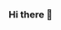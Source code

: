 ### Hi there 👋

<!--
**thewalkerz/thewalkerz** is a ✨ _special_ ✨ repository because its `README.md` (this file) appears on your GitHub profile.

Here are some ideas to get you started:

#### What I know & have worked with.

#### I am currently learning.


